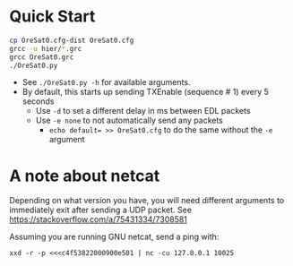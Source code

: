 # Quick Start

```bash
cp OreSat0.cfg-dist OreSat0.cfg
grcc -u hier/*.grc
grcc OreSat0.grc
./OreSat0.py
```

* See ```./OreSat0.py -h``` for available arguments.
* By default, this starts up sending TXEnable (sequence # 1) every 5 seconds
  * Use ```-d``` to set a different delay in ms between EDL packets
  * Use ```-e none``` to not automatically send any packets
    * ```echo default= >> OreSat0.cfg``` to do the same without the ```-e``` argument

# A note about netcat
Depending on what version you have, you will need different arguments to immediately
exit after sending a UDP packet. See https://stackoverflow.com/a/75431334/7308581

Assuming you are running GNU netcat, send a ping with:

```xxd -r -p <<<c4f53822000900e501 | nc -cu 127.0.0.1 10025```
